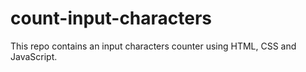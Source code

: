 # count-input-characters
This repo contains an input characters counter using HTML, CSS and JavaScript.
